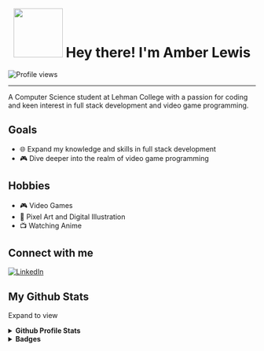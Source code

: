  
  <h1 align="center"><img src="https://github.com/AmJoy01/amjoy01/assets/93353341/7d6838aa-33a7-4656-829b-7dea8999bd7c" width="100"/> Hey there! I'm Amber Lewis</h1>


![Profile views](https://komarev.com/ghpvc/?username=amjoy01&color=brightgreen)

-----

A Computer Science student at Lehman College with a passion for coding and keen interest in full stack development and video game programming.

## Goals

* 🌐 Expand my knowledge and skills in full stack development
* 🎮 Dive deeper into the realm of video game programming

## Hobbies

* 🎮 Video Games
* 🎨 Pixel Art and Digital Illustration
* 📺 Watching Anime

## Connect with me

<p align="left">
  
  [![LinkedIn](https://img.shields.io/badge/Amber_Lewis-blue?style=plastic&logo=linkedin)](https://www.linkedin.com/in/lewis-amber/)
  
</p>

## My Github Stats

Expand to view
<details>
  <summary><b>Github Profile Stats</b></summary>
  
  ![Amber's GitHub stats](https://github-readme-stats.vercel.app/api?username=amjoy01&theme=nightowl&show_icons=true)  

  ![Amber's Github languages](https://github-readme-stats.vercel.app/api/top-langs/?username=amjoy01&theme=nightowl&layout=compact)
</details>

<details>
<summary><b>Badges</b></summary>
<blockquote class="badgr-badge" style="font-family: Helvetica, Roboto, &quot;Segoe UI&quot;, Calibri, sans-serif;"><a href="https://api.badgr.io/public/assertions/cUG2bqZnTjG5xyFXircD8g?identity__email=amber.lewis01%40gmail.com"><img width="120px" height="120px" src="https://api.badgr.io/public/assertions/cUG2bqZnTjG5xyFXircD8g/image"></a><p class="badgr-badge-name" style="hyphens: auto; overflow-wrap: break-word; word-wrap: break-word; margin: 0; font-size: 16px; font-weight: 600; font-style: normal; font-stretch: normal; line-height: 1.25; letter-spacing: normal; text-align: left; color: #05012c;">Postman API Fundamentals Student Expert</p><p class="badgr-badge-date" style="margin: 0; font-size: 12px; font-style: normal; font-stretch: normal; line-height: 1.67; letter-spacing: normal; text-align: left; color: #555555;"><strong style="font-size: 12px; font-weight: bold; font-style: normal; font-stretch: normal; line-height: 1.67; letter-spacing: normal; text-align: left; color: #000;">Awarded: </strong>Nov 18, 2022</p><p style="margin: 16px 0; padding: 0;"><a class="badgr-badge-verify" target="_blank" href="https://badgecheck.io?url=https%3A%2F%2Fapi.badgr.io%2Fpublic%2Fassertions%2FcUG2bqZnTjG5xyFXircD8g%3Fidentity__email%3Damber.lewis01%2540gmail.com&amp;identity__email=amber.lewis01%40gmail.com" style="box-sizing: content-box; display: flex; align-items: center; justify-content: center; margin: 0; font-size:14px; font-weight: bold; width: 48px; height: 16px; border-radius: 4px; border: solid 1px black; text-decoration: none; padding: 6px 16px; margin: 16px 0; color: black;">VERIFY</a></p></blockquote>
</details>


